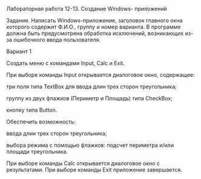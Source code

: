 Лабораторная работа 12-13. Создание Windows- приложений 


Задание. Написать Windows-приложение, заголовок главного окна которого содержит Ф.И.О., группу и номер варианта. В программе должна быть предусмотрена обработка исключений, возникающих из-за ошибочного ввода пользователя.


Вариант 1


Создать меню с командами Input, Calc и Exit.


При выборе команды Input открывается диалоговое окно, содержащее:


три поля типа TextBox для ввода длин трех сторон треугольника;


группу из двух флажков (Периметр и Площадь) типа CheckBox;


кнопку типа Button.


Обеспечить возможность:


ввода длин трех сторон треугольника;


выбора режима с помощью флажков: подсчет периметра и/или площади треугольника.


При выборе команды Calc открывается диалоговое окно с результатами. При выборе команды Exit приложение завершается.
